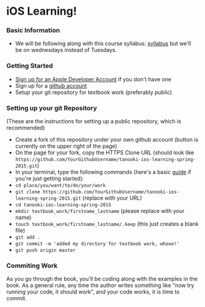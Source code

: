 # iOS Learning!

### Basic Information
* We will be following along with this course syllabus: [syllabus](https://github.com/IDMNYU/DMGY9103-MobileApps-SP15/blob/master/syllabus.md) but we'll be on wednesdays instead of Tuesdays.

### Getting Started
* [Sign up for an Apple Developer Account](https://developer.apple.com/register/index.action) if you don't have one
* Sign up for a [github account](http://github.com)
* Setup your git repository for textbook work (preferably public)


### Setting up your git Repository
(These are the instructions for setting up a public repository, which is recommended)

* Create a fork of this repository under your own github account (button is currently on the upper right of the page)
* On the page for your fork, copy the HTTPS Clone URL (should look like `https://github.com/YourGithubUsername/tanooki-ios-learning-spring-2015.git`)
* In your terminal, type the following commands (here's a basic [guide](https://mattwilcox.net/archives/a-very-basic-introduction-to-the-command-line-terminal-and-shell/) if you're just getting started):
* `cd place/you/want/to/do/your/work`
* `git clone https://github.com/YourGithubUsername/tanooki-ios-learning-spring-2015.git` (replace with your URL)
* `cd tanooki-ios-learning-spring-2015`
* `mkdir textbook_work/firstname_lastname` (please replace with your name)
* `touch textbook_work/firstname_lastname/.keep` (this just creates a blank file)
* `git add .`
* `git commit -m 'added my directory for textbook work, whooo!'`
* `git push origin master`


### Commiting Work

As you go through the book, you'll be coding along with the examples in the book. As a general rule, any time the author writes something like "now try running your code, it should work", and your code works, it is time to commit.

